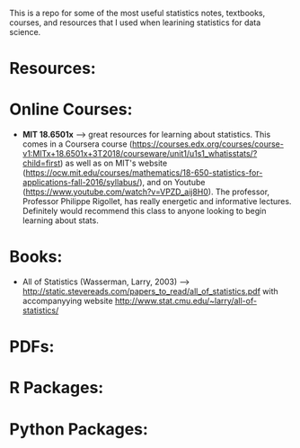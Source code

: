 This is a repo for some of the most useful statistics notes, textbooks, courses, and resources that I used when learining statistics for data science.

# Resources:



# Online Courses: 
- **MIT 18.6501x** --> great resources for learning about statistics. This comes in a Coursera course (https://courses.edx.org/courses/course-v1:MITx+18.6501x+3T2018/courseware/unit1/u1s1_whatisstats/?child=first) as well as on MIT's website (https://ocw.mit.edu/courses/mathematics/18-650-statistics-for-applications-fall-2016/syllabus/), and on Youtube (https://www.youtube.com/watch?v=VPZD_aij8H0). The professor, Professor Philippe Rigollet, has really energetic and informative lectures. Definitely would recommend this class to anyone looking to begin learning about stats.


# Books: 
- All of Statistics (Wasserman, Larry, 2003) -->  http://static.stevereads.com/papers_to_read/all_of_statistics.pdf with accompanyying website http://www.stat.cmu.edu/~larry/all-of-statistics/ 



# PDFs: 



# R Packages: 




# Python Packages: 




